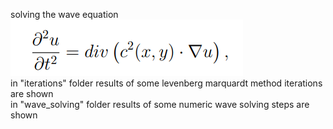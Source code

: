 solving the wave equation  
![1](equation.png)  
in "iterations" folder results of some levenberg marquardt method iterations are shown  
in "wave_solving" folder results of some numeric wave solving steps are shown  
